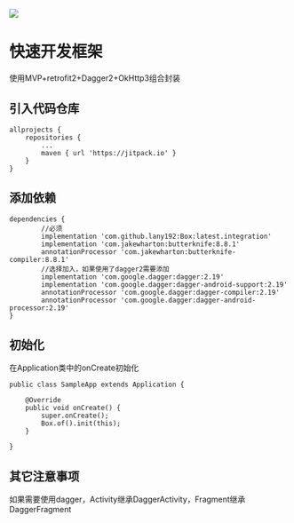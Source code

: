 [![](https://jitpack.io/v/lany192/Box.svg)](https://jitpack.io/#lany192/Box)

# 快速开发框架 

使用MVP+retrofit2+Dagger2+OkHttp3组合封装

## 引入代码仓库

    allprojects {
        repositories {
            ...
            maven { url 'https://jitpack.io' }
        }
    }
	
## 添加依赖

	dependencies {
	        //必须
	        implementation 'com.github.lany192:Box:latest.integration'
            implementation 'com.jakewharton:butterknife:8.8.1'
            annotationProcessor 'com.jakewharton:butterknife-compiler:8.8.1'
            //选择加入，如果使用了dagger2需要添加
            implementation 'com.google.dagger:dagger:2.19'
            implementation 'com.google.dagger:dagger-android-support:2.19'
            annotationProcessor 'com.google.dagger:dagger-compiler:2.19'
            annotationProcessor 'com.google.dagger:dagger-android-processor:2.19'
	}
	
## 初始化

在Application类中的onCreate初始化

    public class SampleApp extends Application {
    
        @Override
        public void onCreate() {
            super.onCreate();
            Box.of().init(this);
        }
    
    }

## 其它注意事项

如果需要使用dagger，Activity继承DaggerActivity，Fragment继承DaggerFragment
    